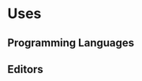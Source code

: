 <script lang="ts">
  import { calculateLevel } from '$lib/integrations/codestats';
  import CodeStats from '$lib/components/uses/CodeStats.svelte';
  
  export let data;
  const { stats } = data;
</script>

# Uses

## Programming Languages

<CodeStats stats={stats.languages} />

## Editors

<CodeStats stats={stats.machines} />
